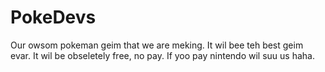 PokeDevs
========

Our owsom pokeman geim that we are meking. It wil bee teh best geim evar. It wil be obseletely free, no pay. If yoo pay nintendo wil suu us haha.
